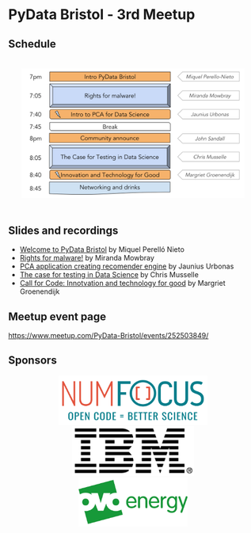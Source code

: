 # PyData Bristol - 3rd Meetup

## Schedule

<p align="center">
  <img alt="schedule" src="./images/PyData_Bristol_2018_07_schedule.png" vspace="20" width="450"/>
</p>

## Slides and recordings

- [Welcome to PyData Bristol][slides:mpn] by Miquel Perelló Nieto
- [Rights for malware!][slides:mm] by Miranda Mowbray
- [PCA application creating recomender engine][slides:ju] by Jaunius Urbonas
- [The case for testing in Data Science][slides:cm] by Chris Musselle
- [Call for Code: Innotvation and technology for good][slides:mg] by Margriet Groenendijk

[slides:mpn]: ./pydata_bristol_01_intro_miquel_perello_nieto.pdf
[slides:mm]:  ./pydata_bristol_02_rfm_miranda_mowbray.pdf
[slides:ju]:  ./pydata_bristol_03_pca_jaunius_urbonas.pdf
[slides:cm]:  ./pydata_bristol_04_testing_chris_musselle.pdf
[slides:mg]:  ./pydata_bristol_05_ibm_margriet_groenendijk.pdf

## Meetup event page

https://www.meetup.com/PyData-Bristol/events/252503849/

## Sponsors

<p align="center">
  <a href="https://www.numfocus.org/"><img alt='NumFocus logo' src="./images/logos/numfocus_logo.png" hspace="20" height="100"/></a>
  <a href="https://www.numfocus.org/"><img alt='IBM logo' src="./images/logos/IBM.jpg" hspace="20" height="100"/></a>
  <a href="https://www.ovoenergy.com/careers/vacancies"><img alt='ovo energy logo' src="./images/logos/ovo_energy_logo.jpg" hspace="20" height="100"/></a>
</p>
